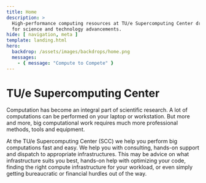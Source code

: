 ```yaml
---
title: Home
description: >
  High-performance computing resources at TU/e Supercomputing Center drive research, data analysis, and collaboration 
  for science and technology advancements.
hide: [ navigation, meta ]
template: landing.html
hero:
  backdrop: /assets/images/backdrops/home.png
  messages:
    - { message: "Compute to Compete" }
---
```


# TU/e Supercomputing Center

Computation has become an integral part of scientific research. A lot of computations can be performed on your laptop or
workstation. But more and more, big computational work requires much more professional methods, tools and equipment.

At the TU/e Supercomputing Center (SCC) we help you perform big computations fast and easy. We help you with consulting,
hands-on support and dispatch to appropriate infrastructures. This may be advice on what infrastructure suits you best,
hands-on help with optimizing your code, finding the right compute infrastructure for your workload, or even simply
getting bureaucratic or financial hurdles out of the way.
